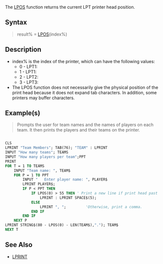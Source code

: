 The [LPOS](LPOS) function returns the current LPT printer head position.

## Syntax

>  result% = [LPOS](LPOS)(index%)

## Description

* index% is the index of the printer, which can have the following values:
  * 0 - LPT1:
  * 1 - LPT1:
  * 2 - LPT2:
  * 3 - LPT3:
* The LPOS function does not necessarily give the physical position of the print head because it does not expand tab characters. In addition, some printers may buffer characters.

## Example(s)

> Prompts the user for team names and the names of players on each team. It then prints the players and their teams on the printer.

```vb

CLS
LPRINT "Team Members"; TAB(76); "TEAM" : LPRINT
INPUT "How many teams"; TEAMS
INPUT "How many players per team";PPT
PRINT
FOR T = 1 TO TEAMS
    INPUT "Team name: ", TEAM$
    FOR P = 1 TO PPT
        INPUT "   Enter player name: ", PLAYER$
        LPRINT PLAYER$;
        IF P < PPT THEN
            IF LPOS(0) > 55 THEN ' Print a new line if print head past column 55.
                LPRINT : LPRINT SPACE$(5);
            ELSE
                LPRINT ", ";         'Otherwise, print a comma.
            END IF
        END IF
    NEXT P
LPRINT STRING$(80 - LPOS(0) - LEN(TEAM$),"."); TEAM$
NEXT T

```

## See Also

* [LPRINT](LPRINT)
